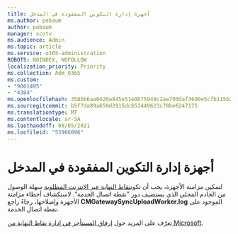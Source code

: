 ```yaml
---
title: أجهزة إدارة التكوين المفقودة في المدخل
ms.author: pebaum
author: pebaum
manager: scotv
ms.audience: Admin
ms.topic: article
ms.service: o365-administration
ROBOTS: NOINDEX, NOFOLLOW
localization_priority: Priority
ms.collection: Adm_O365
ms.custom:
- "9001495"
- "4384"
ms.openlocfilehash: 358bb6aa0420a845e51e0b75049c2ae790daf3690e5cfb115b234d82a29e93a7
ms.sourcegitcommit: b5f7da89a650d2915dc652449623c78be6247175
ms.translationtype: MT
ms.contentlocale: ar-SA
ms.lasthandoff: 08/05/2021
ms.locfileid: "53966096"
---
```

# <a name="configuration-manager-devices-missing-in-the-portal"></a>أجهزة إدارة التكوين المفقودة في المدخل

لتمكين مزامنة الأجهزة، يجب أن تكون[نقاط النهاية عبر الإنترنت المطلوبة](https://docs.microsoft.com/configmgr/tenant-attach/device-sync-actions#internet-endpoints) سهلة الوصول من الخادم المحلي الذي يستضيف دور "نقطة اتصال الخدمة". لاستكشاف أخطاء مزامنة الأجهزة وإصلاحها، رجاءً راجع **CMGatewaySyncUploadWorker.log** الموجود على نقطة اتصال الخدمة.

تعرّف على المزيد حول [إرفاق المستأجر في إدارة نقاط النهاية من Microsoft](https://docs.microsoft.com/configmgr/tenant-attach/).

